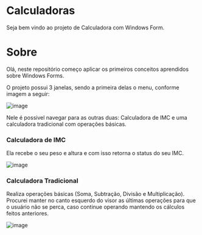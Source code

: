 # Calculadoras
Seja bem vindo ao projeto de Calculadora com Windows Form.

# Sobre
Olá, neste repositório começo aplicar os primeiros conceitos aprendidos sobre Windows Forms.

O projeto possui 3 janelas, sendo a primeira delas o menu, conforme imagem a seguir:

![image](https://user-images.githubusercontent.com/38474570/184463140-b67f890c-19b2-4bfa-a378-b58182177993.png)

Nele é possivel navegar para as outras duas: Calculadora de IMC e  uma calculadora tradicional com operações básicas. 

### Calculadora de IMC
Ela recebe o seu peso e altura e com isso retorna o status do seu IMC.

![image](https://user-images.githubusercontent.com/38474570/184463200-c5d60d37-069c-4e1f-b888-705779b3c3e0.png)



### Calculadora Tradicional
Realiza operações básicas (Soma, Subtração, Divisão e Multiplicação).
Procurei manter no canto esquerdo do visor as últimas operações para que o usuário não se perca, caso continue operando mantendo os cálculos feitos anteriores. 
 
![image](https://user-images.githubusercontent.com/38474570/184463280-39ecdb99-43b4-4c8a-b746-2bdd7ecc7508.png)



